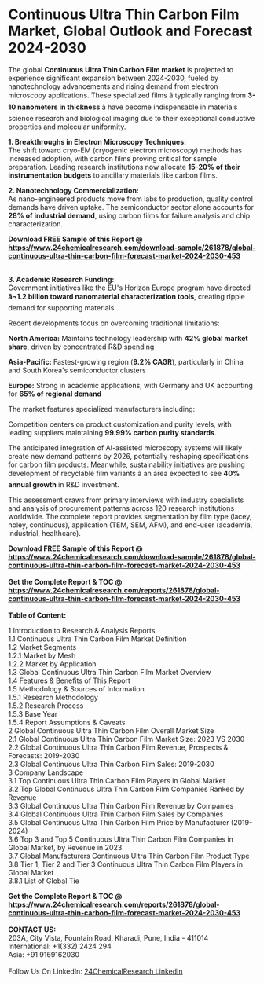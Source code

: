 <h1>Continuous Ultra Thin Carbon Film Market, Global Outlook and Forecast 2024-2030</h1><p>The global <strong>Continuous Ultra Thin Carbon Film market</strong> is projected to experience significant expansion between 2024-2030, fueled by nanotechnology advancements and rising demand from electron microscopy applications. These specialized films â typically ranging from <strong>3-10 nanometers in thickness</strong> â have become indispensable in materials science research and biological imaging due to their exceptional conductive properties and molecular uniformity.</p><p><strong>1. Breakthroughs in Electron Microscopy Techniques:</strong><br>
The shift toward cryo-EM (cryogenic electron microscopy) methods has increased adoption, with carbon films proving critical for sample preparation. Leading research institutions now allocate <strong>15-20% of their instrumentation budgets</strong> to ancillary materials like carbon films.</p><p><strong>2. Nanotechnology Commercialization:</strong><br>
As nano-engineered products move from labs to production, quality control demands have driven uptake. The semiconductor sector alone accounts for <strong>28% of industrial demand</strong>, using carbon films for failure analysis and chip characterization.</p><div><b>Download FREE Sample of this Report @ 
            <a href="https://www.24chemicalresearch.com/download-sample/261878/global-continuous-ultra-thin-carbon-film-forecast-market-2024-2030-453">
            https://www.24chemicalresearch.com/download-sample/261878/global-continuous-ultra-thin-carbon-film-forecast-market-2024-2030-453</a></b></div><br><p><strong>3. Academic Research Funding:</strong><br>
Government initiatives like the EU's Horizon Europe program have directed <strong>â¬1.2 billion toward nanomaterial characterization tools</strong>, creating ripple demand for supporting materials.</p><p>Recent developments focus on overcoming traditional limitations:</p><p><strong>North America:</strong> Maintains technology leadership with <strong>42% global market share</strong>, driven by concentrated R&amp;D spending</p><p><strong>Asia-Pacific:</strong> Fastest-growing region (<strong>9.2% CAGR</strong>), particularly in China and South Korea's semiconductor clusters</p><p><strong>Europe:</strong> Strong in academic applications, with Germany and UK accounting for <strong>65% of regional demand</strong></p><p>The market features specialized manufacturers including:</p><p>Competition centers on product customization and purity levels, with leading suppliers maintaining <strong>99.99% carbon purity standards</strong>.</p><p>The anticipated integration of AI-assisted microscopy systems will likely create new demand patterns by 2026, potentially reshaping specifications for carbon film products. Meanwhile, sustainability initiatives are pushing development of recyclable film variants â an area expected to see <strong>40% annual growth</strong> in R&amp;D investment.</p><p>This assessment draws from primary interviews with industry specialists and analysis of procurement patterns across 120 research institutions worldwide. The complete report provides segmentation by film type (lacey, holey, continuous), application (TEM, SEM, AFM), and end-user (academia, industrial, healthcare).</p><div><b>Download FREE Sample of this Report @ 
            <a href="https://www.24chemicalresearch.com/download-sample/261878/global-continuous-ultra-thin-carbon-film-forecast-market-2024-2030-453">
            https://www.24chemicalresearch.com/download-sample/261878/global-continuous-ultra-thin-carbon-film-forecast-market-2024-2030-453</a></b></div><br><div><b>Get the Complete Report & TOC @ 
            <a href="https://www.24chemicalresearch.com/reports/261878/global-continuous-ultra-thin-carbon-film-forecast-market-2024-2030-453">
            https://www.24chemicalresearch.com/reports/261878/global-continuous-ultra-thin-carbon-film-forecast-market-2024-2030-453</a></b></div><br>
            <b>Table of Content:</b><p>1 Introduction to Research & Analysis Reports<br />
    1.1 Continuous Ultra Thin Carbon Film Market Definition<br />
    1.2 Market Segments<br />
        1.2.1 Market by Mesh<br />
        1.2.2 Market by Application<br />
    1.3 Global Continuous Ultra Thin Carbon Film Market Overview<br />
    1.4 Features & Benefits of This Report<br />
    1.5 Methodology & Sources of Information<br />
        1.5.1 Research Methodology<br />
        1.5.2 Research Process<br />
        1.5.3 Base Year<br />
        1.5.4 Report Assumptions & Caveats<br />
2 Global Continuous Ultra Thin Carbon Film Overall Market Size<br />
    2.1 Global Continuous Ultra Thin Carbon Film Market Size: 2023 VS 2030<br />
    2.2 Global Continuous Ultra Thin Carbon Film Revenue, Prospects & Forecasts: 2019-2030<br />
    2.3 Global Continuous Ultra Thin Carbon Film Sales: 2019-2030<br />
3 Company Landscape<br />
    3.1 Top Continuous Ultra Thin Carbon Film Players in Global Market<br />
    3.2 Top Global Continuous Ultra Thin Carbon Film Companies Ranked by Revenue<br />
    3.3 Global Continuous Ultra Thin Carbon Film Revenue by Companies<br />
    3.4 Global Continuous Ultra Thin Carbon Film Sales by Companies<br />
    3.5 Global Continuous Ultra Thin Carbon Film Price by Manufacturer (2019-2024)<br />
    3.6 Top 3 and Top 5 Continuous Ultra Thin Carbon Film Companies in Global Market, by Revenue in 2023<br />
    3.7 Global Manufacturers Continuous Ultra Thin Carbon Film Product Type<br />
    3.8 Tier 1, Tier 2 and Tier 3 Continuous Ultra Thin Carbon Film Players in Global Market<br />
        3.8.1 List of Global Tie</p><div><b>Get the Complete Report & TOC @ 
            <a href="https://www.24chemicalresearch.com/reports/261878/global-continuous-ultra-thin-carbon-film-forecast-market-2024-2030-453">
            https://www.24chemicalresearch.com/reports/261878/global-continuous-ultra-thin-carbon-film-forecast-market-2024-2030-453</a></b></div><br><b>CONTACT US:</b><br>
            203A, City Vista, Fountain Road, Kharadi, Pune, India - 411014<br>
            International: +1(332) 2424 294<br>
            Asia: +91 9169162030 <br><br>
            Follow Us On LinkedIn: <a href="https://www.linkedin.com/company/24chemicalresearch/">24ChemicalResearch LinkedIn</a>